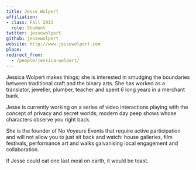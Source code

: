 ```yaml
---
title: Jesse Wolpert
affiliation:
- class: Fall 2013
  role: Student
twitter: jessewolpert
github: jessewolpert
website: http://www.jessewolpert.com
place:
redirect_from:
  - /people/jessica-wolpert/
---
```

Jessica Wolpert makes things; she is interested in smudging the boundaries between traditional craft and the binary arts. She has worked as a translator, jeweller, plumber, teacher and spent 6 long years in a merchant bank.

Jesse is currently working on a series of video interactions playing with the concept of privacy and secret worlds; modern day peep shows whose characters observe you right back.

She is the founder of No Voyeurs Events that require active participation and will not allow you to just sit back and watch: house galleries, film festivals, performance art and walks galvanising local engagement and collaboration.

If Jesse could eat one last meal on earth, it would be toast.
